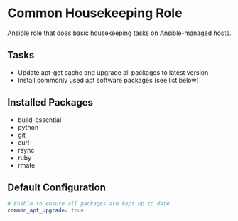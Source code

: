# Common Housekeeping Role
Ansible role that does basic housekeeping tasks on Ansible-managed hosts.


## Tasks
* Update apt-get cache and upgrade all packages to latest version
* Install commonly used apt software packages (see list below)


## Installed Packages
- build-essential
- python
- git
- curl
- rsync
- ruby
- rmate


## Default Configuration
```yaml
# Enable to ensure all packages are kept up to date
common_apt_upgrade: true
```
